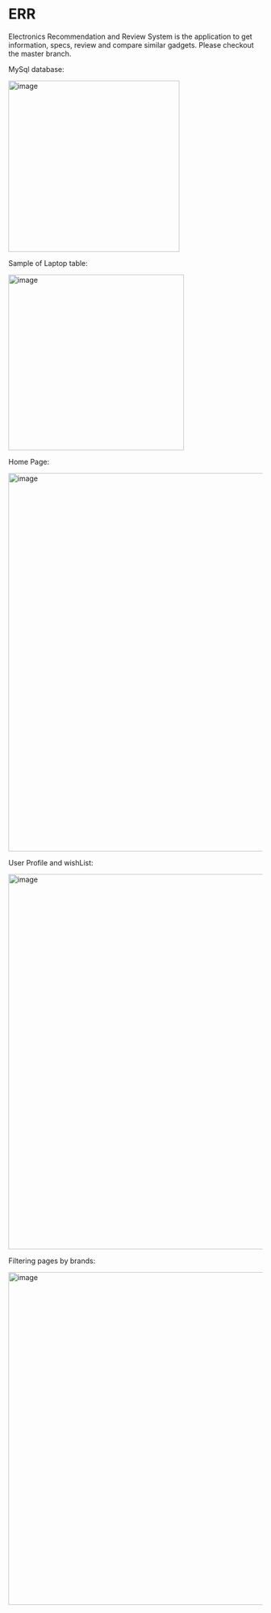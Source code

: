 # ERR
Electronics Recommendation and Review System is the application to get information, specs, review and compare similar gadgets.
Please checkout the master branch.

MySql database:

<img width="339" alt="image" src="https://github.com/Quartz18/ERR/assets/43948594/4c50d7b1-d1ef-4b7d-a823-bdfc10971567">

Sample of Laptop table:

<img width="348" alt="image" src="https://github.com/Quartz18/ERR/assets/43948594/6928a55e-343d-40e4-90e7-baecf1f5a833">

Home Page:

<img width="749" alt="image" src="https://github.com/Quartz18/ERR/assets/43948594/1b8eeafe-1b0b-453c-b620-1414f00e18eb">

User Profile and wishList:

<img width="743" alt="image" src="https://github.com/Quartz18/ERR/assets/43948594/89c74fb9-569c-4653-942b-b81d1d37a5a1">

Filtering pages by brands:

<img width="659" alt="image" src="https://github.com/Quartz18/ERR/assets/43948594/c9251162-b51b-49fc-9776-3fe2e2c3ec5e">
